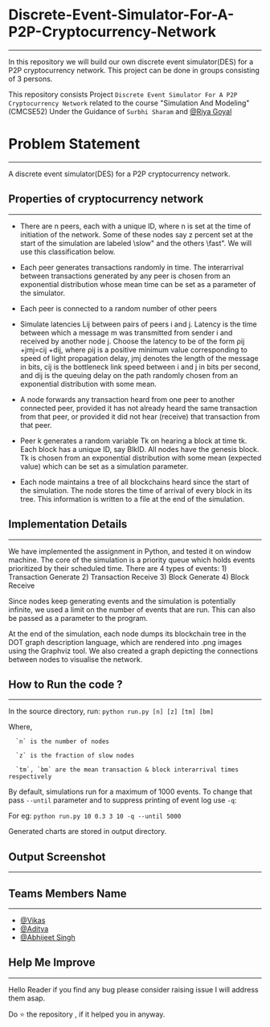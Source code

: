 # Discrete-Event-Simulator-For-A-P2P-Cryptocurrency-Network
----------------------------------------------------------------------------------------------

In this repository we will build our own discrete event simulator(DES) for a P2P cryptocurrency network. This project can be done in groups consisting of 3 persons.

This repository consists Project `Discrete Event Simulator For A P2P Cryptocurrency Network` related to the course "Simulation And Modeling" (CMCSE52) Under the Guidance of `Surbhi Sharam` and [@Riya Goyal](https://www.linkedin.com/in/riya-goyal-4765687b/)

# Problem Statement
--------------------------------------------------

A discrete event simulator(DES) for a P2P cryptocurrency network.

## Properties of cryptocurrency network
-------------------------------------------------------------------

 * There are n peers, each with a unique ID, where n is set at the time of initiation of the network. Some of these nodes say z percent set at the start of the simulation are labeled \slow" and the others \fast". We will use this classification below.
 
 * Each peer generates transactions randomly in time. The interarrival between transactions generated by any peer is chosen from an exponential distribution whose mean
time can be set as a parameter of the simulator.

* Each peer is connected to a random number of other peers

* Simulate latencies Lij between pairs of peers i and j. Latency is the time between which a message m was transmitted from sender i and received by another node j. Choose the latency to be of the form ρij +jmj=cij +dij, where ρij is a positive minimum value corresponding to speed of light propagation delay, jmj denotes the length of the message in bits, cij is the bottleneck link speed between i and j in bits per second, and dij is the queuing delay on the path randomly chosen from an exponential distribution with some mean. 

* A node forwards any transaction heard from one peer to another connected peer, provided it has not already heard the same transaction from that peer, or provided it did not hear (receive) that transaction from that peer.

* Peer k generates a random variable Tk on hearing a block at time tk. Each block has a unique ID, say BlkID. All nodes have the genesis block. Tk is chosen from an exponential distribution with some mean (expected value) which can be set as a simulation parameter. 

* Each node maintains a tree of all blockchains heard since the start of the simulation. The node stores the time of arrival of every block in its tree. This information is written to a file at the end of the simulation.

## Implementation Details
------------------------------------------------

We have implemented the assignment in Python, and tested it on window machine. The core of the simulation is a priority queue which holds events prioritized by their
scheduled time. There are 4 types of events: 
        1) Transaction Generate
        2) Transaction Receive
        3) Block Generate
        4) Block Receive
        
Since nodes keep generating events and the simulation is potentially infinite, we used a limit on the number of events that are run. This can also be passed as a parameter to the program.

At the end of the simulation, each node dumps its blockchain tree in the DOT graph description language, which are rendered into .png images using the Graphviz tool. We also created a graph depicting the connections between nodes to visualise the network.

## How to Run the code ?
----------------------------------------------------

In the source directory, run: `python run.py [n] [z] [tm] [bm]`

Where,

      `n` is the number of nodes
      
      `z` is the fraction of slow nodes
      
      `tm`, `bm` are the mean transaction & block interarrival times respectively
      
By default, simulations run for a maximum of 1000 events. To change that pass `--until` parameter and to suppress printing of event log use `-q`:

For eg: `python run.py 10 0.3 3 10 -q --until 5000`

Generated charts are stored in output directory.

## Output Screenshot
----------------------------------------------------------------



## Teams Members Name
------------------------------------------------------------------------------

 * [@Vikas](https://github.com/Vikas2201)
 * [@Aditya](https://github.com/Aditya-Gahlot) 
 * [@Abhijeet Singh](https://github.com/abhijeetSingh131)

## Help Me Improve
---------------------------------------------------------------------------------------

Hello Reader if you find any bug please consider raising issue I will address them asap.

Do ⭐ the repository , if it helped you in anyway.
